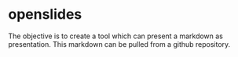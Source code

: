 # openslides
The objective is to create a tool which can present a markdown as presentation. This markdown can be pulled from a github repository.
